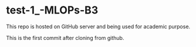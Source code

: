 # test-1_-MLOPs-B3
This repo is hosted on GitHub server and being used for academic purpose.

This is the first commit after cloning from github.
